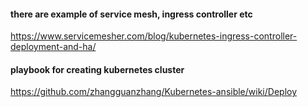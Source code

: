 #### there are example of service mesh, ingress controller etc
https://www.servicemesher.com/blog/kubernetes-ingress-controller-deployment-and-ha/
#### playbook for creating kubernetes cluster
https://github.com/zhangguanzhang/Kubernetes-ansible/wiki/Deploy
